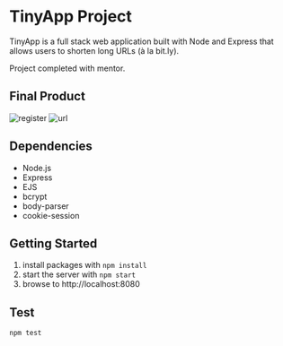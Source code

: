 # TinyApp Project

TinyApp is a full stack web application built with Node and Express that allows users to shorten long URLs (à la bit.ly).

Project completed with mentor.


## Final Product

![register](https://user-images.githubusercontent.com/90575401/158309838-ed4e5415-9991-461d-9c2a-ab63d519c669.png)
![url](https://user-images.githubusercontent.com/90575401/158309841-d46d0f4f-52d7-4314-8784-8729beedfc88.png)

## Dependencies

- Node.js
- Express
- EJS
- bcrypt
- body-parser
- cookie-session


## Getting Started

1. install packages with `npm install`
2. start the server with `npm start`
3. browse to http://localhost:8080


## Test
```
npm test
```

